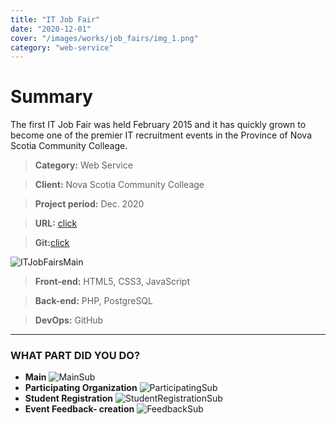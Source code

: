 ```yaml
---
title: "IT Job Fair"
date: "2020-12-01"
cover: "/images/works/job_fairs/img_1.png"
category: "web-service"
---
```


# Summary

The first IT Job Fair was held February 2015 and it has quickly grown to become one of the premier IT recruitment events in the Province of Nova Scotia Community Colleage.

> **Category:** Web Service

> **Client:** Nova Scotia Community Colleage

> **Project period:** Dec. 2020

> **URL:** [click](https://www.itjobfair.ca/)

> **Git:**[click](https://github.com/project-blackbird/job-fair-website-2019-2020)

![ITJobFairsMain](/images/works/job_fairs/img_1.png)

> **Front-end:** HTML5, CSS3, JavaScript

> **Back-end:** PHP, PostgreSQL

> **DevOps:** GitHub

---

### WHAT PART DID YOU DO?

- **Main** ![MainSub](/images/works/job_fairs/img_3.png)
- **Participating Organization** ![ParticipatingSub](/images/works/job_fairs/img_5.png)
- **Student Registration** ![StudentRegistrationSub](/images/works/job_fairs/img_2.png)
- **Event Feedback- creation** ![FeedbackSub](/images/works/job_fairs/img_4.png)
